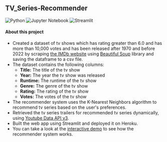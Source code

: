 ## TV_Series-Recommender
![Python](https://img.shields.io/badge/Python-FFD43B?style=for-the-badge&logo=python&logoColor=blue)
![Jupyter Notebook](https://img.shields.io/badge/jupyter-%23FA0F00.svg?style=for-the-badge&logo=jupyter&logoColor=white)
![Streamlit](https://img.shields.io/badge/Streamlit-FF4B4B?style=for-the-badge&logo=Streamlit&logoColor=white)

#### About this project
- Created a dataset of tv shows which has rating greater than 6.0 and has more than 10,000 votes and has been released after 1970 and before 2022 by scraping [the IMDb website](https://www.imdb.com/search/title/?title_type=tv_series,tv_miniseries&release_date=1970-01-01,2022-02-12&user_rating=6.0,10.0&num_votes=10000,&languages=en&sort=user_rating,desc&count=100&start=) using [Beautiful Soup](https://www.crummy.com/software/BeautifulSoup/bs4/doc/) library and saving the dataframe to a csv file.
- The dataset contains the following columns:
  - **Title:** The title of the tv show
  - **Year:** The year the tv show was released
  - **Runtime:** The runtime of the tv show
  - **Genre:** The genre of the tv show
  - **Rating:** The rating of the tv show
  - **Votes:** The votes of the tv show
- The recommender system uses the K-Nearest Neighbors algorithm to recommend tv series based on the user's preferences.
- Retrieved the tv series trailers for recommended tv series dynamically, using [Youtube Data API v3](https://developers.google.com/youtube/v3).
- Built the web app using Streamlit and deployed it on Heroku.
- You can take a look at the [interactive demo](https://tv-series-rec.herokuapp.com) to see how the recommender system works.
